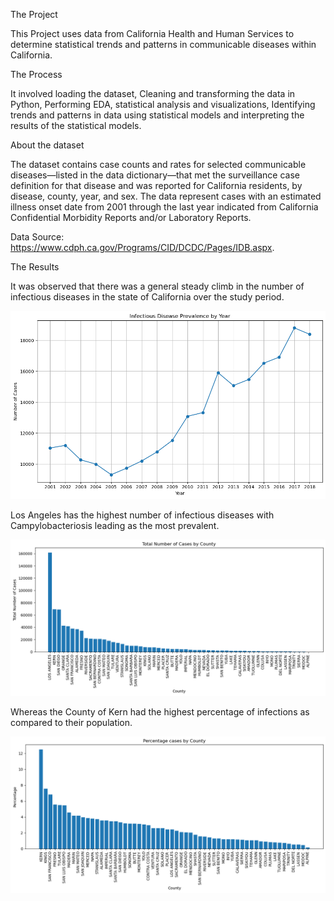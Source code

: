 The Project

This Project uses data from California Health and Human Services to determine statistical trends and patterns in communicable diseases within California.

The Process

It involved loading the dataset, Cleaning and transforming the data in Python, Performing EDA, statistical analysis and visualizations, Identifying trends and patterns in data using statistical models and interpreting the results of the statistical models. 

About the dataset

The dataset contains case counts and rates for selected communicable diseases—listed in the data dictionary—that met the surveillance case definition for that disease and was reported for California residents, by disease, county, year, and sex. The data represent cases with an estimated illness onset date from 2001 through the last year indicated from California Confidential Morbidity Reports and/or Laboratory Reports. 

Data Source: https://www.cdph.ca.gov/Programs/CID/DCDC/Pages/IDB.aspx.

The Results

It was observed that there was a general steady climb in the number of infectious diseases in the state of California over the study period.


![Alt text](image.png)


 Los Angeles has the highest number of infectious diseases with Campylobacteriosis leading as the most prevalent. 
 
 
 ![Alt text](image-1.png)
 
 
 
 Whereas the County of Kern had the highest percentage of infections as compared to their population. 

![Alt text](image-2.png)
